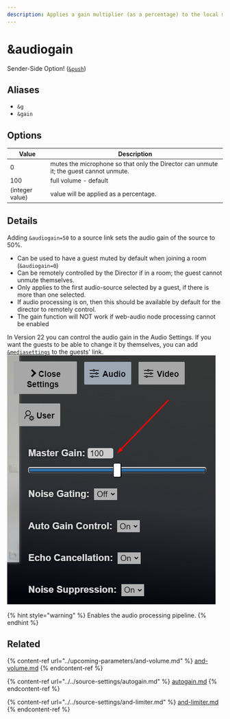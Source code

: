 ```yaml
---
description: Applies a gain multiplier (as a percentage) to the local microphone
---
```


# \&audiogain

Sender-Side Option! ([`&push`](../../source-settings/push.md))

## Aliases

* `&g`
* `&gain`

## Options

| Value           | Description                                                                            |
| --------------- | -------------------------------------------------------------------------------------- |
| 0               | mutes the microphone so that only the Director can unmute it; the guest cannot unmute. |
| 100             | full volume - default                                                                  |
| (integer value) | value will be applied as a percentage.                                                 |

## Details

Adding `&audiogain=50` to a source link sets the audio gain of the source to 50%.

* Can be used to have a guest muted by default when joining a room (`&audiogain=0`)
* Can be remotely controlled by the Director if in a room; the guest cannot unmute themselves.
* Only applies to the first audio-source selected by a guest, if there is more than one selected.
* If audio processing is on, then this should be available by default for the director to remotely control.
* The gain function will NOT work if web-audio node processing cannot be enabled

In Version 22 you can control the audio gain in the Audio Settings. If you want the guests to be able to change it by themselves, you can add [`&mediasettings`](../../newly-added-parameters/and-mediasettings.md) to the guests' link.\
![](<../../.gitbook/assets/image (93).png>)

{% hint style="warning" %}
Enables the audio processing pipeline.
{% endhint %}

## Related

{% content-ref url="../upcoming-parameters/and-volume.md" %}
[and-volume.md](../upcoming-parameters/and-volume.md)
{% endcontent-ref %}

{% content-ref url="../../source-settings/autogain.md" %}
[autogain.md](../../source-settings/autogain.md)
{% endcontent-ref %}

{% content-ref url="../../source-settings/and-limiter.md" %}
[and-limiter.md](../../source-settings/and-limiter.md)
{% endcontent-ref %}
